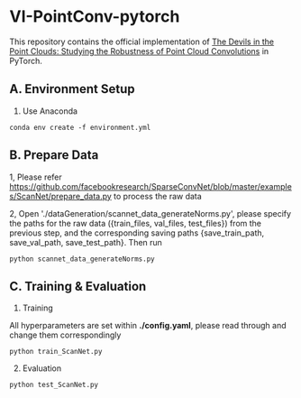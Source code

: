 # VI-PointConv-pytorch

This repository contains the official implementation of [The Devils in the Point Clouds: Studying the Robustness of Point Cloud Convolutions](https://arxiv.org/abs/2101.07832) in PyTorch.

## A. Environment Setup

1. Use Anaconda

```
conda env create -f environment.yml
```

## B. Prepare Data

1, Please refer https://github.com/facebookresearch/SparseConvNet/blob/master/examples/ScanNet/prepare_data.py to process the raw data

2, Open './dataGeneration/scannet_data_generateNorms.py', please specify the paths for the raw data ({train_files, val_files, test_files}) from the previous step, and the corresponding saving paths {save_train_path, save_val_path, save_test_path}. Then run 

```
python scannet_data_generateNorms.py
```

## C. Training & Evaluation

1. Training

All hyperparameters are set within **./config.yaml**, please read through and change them correspondingly

```
python train_ScanNet.py
```

2. Evaluation

```
python test_ScanNet.py
```

